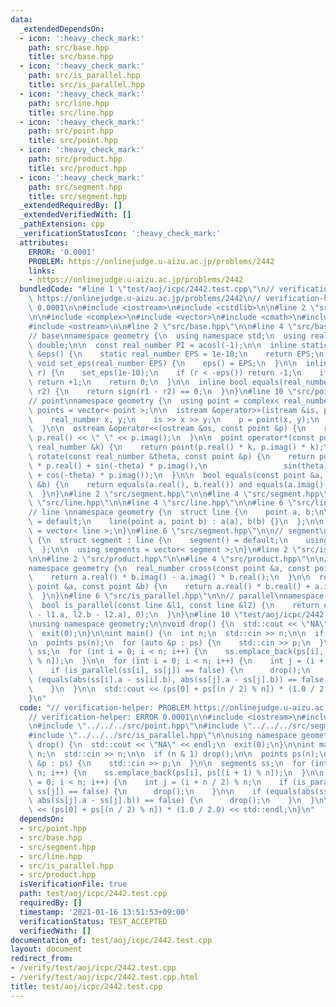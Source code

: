 ```yaml
---
data:
  _extendedDependsOn:
  - icon: ':heavy_check_mark:'
    path: src/base.hpp
    title: src/base.hpp
  - icon: ':heavy_check_mark:'
    path: src/is_parallel.hpp
    title: src/is_parallel.hpp
  - icon: ':heavy_check_mark:'
    path: src/line.hpp
    title: src/line.hpp
  - icon: ':heavy_check_mark:'
    path: src/point.hpp
    title: src/point.hpp
  - icon: ':heavy_check_mark:'
    path: src/product.hpp
    title: src/product.hpp
  - icon: ':heavy_check_mark:'
    path: src/segment.hpp
    title: src/segment.hpp
  _extendedRequiredBy: []
  _extendedVerifiedWith: []
  _pathExtension: cpp
  _verificationStatusIcon: ':heavy_check_mark:'
  attributes:
    ERROR: '0.0001'
    PROBLEM: https://onlinejudge.u-aizu.ac.jp/problems/2442
    links:
    - https://onlinejudge.u-aizu.ac.jp/problems/2442
  bundledCode: "#line 1 \"test/aoj/icpc/2442.test.cpp\"\n// verification-helper: PROBLEM\
    \ https://onlinejudge.u-aizu.ac.jp/problems/2442\n// verification-helper: ERROR\
    \ 0.0001\n\n#include <iostream>\n#include <cstdlib>\n\n#line 2 \"src/point.hpp\"\
    \n\n#include <complex>\n#include <vector>\n#include <cmath>\n#include <istream>\n\
    #include <ostream>\n\n#line 2 \"src/base.hpp\"\n\n#line 4 \"src/base.hpp\"\n\n\
    // base\nnamespace geometry {\n  using namespace std;\n  using real_number = long\
    \ double;\n\n  const real_number PI = acosl(-1);\n\n  inline static real_number\
    \ &eps() {\n    static real_number EPS = 1e-10;\n    return EPS;\n  }\n\n  static\
    \ void set_eps(real_number EPS) {\n    eps() = EPS;\n  }\n\n  inline int sign(real_number\
    \ r) {\n    set_eps(1e-10);\n    if (r < -eps()) return -1;\n    if (r > +eps())\
    \ return +1;\n    return 0;\n  }\n\n  inline bool equals(real_number r1, real_number\
    \ r2) {\n    return sign(r1 - r2) == 0;\n  }\n}\n#line 10 \"src/point.hpp\"\n\n\
    // point\nnamespace geometry {\n  using point = complex< real_number >;\n  using\
    \ points = vector< point >;\n\n  istream &operator>>(istream &is, point &p) {\n\
    \    real_number x, y;\n    is >> x >> y;\n    p = point(x, y);\n    return is;\n\
    \  }\n\n  ostream &operator<<(ostream &os, const point &p) {\n    return os <<\
    \ p.real() << \" \" << p.imag();\n  }\n\n  point operator*(const point &p, const\
    \ real_number &k) {\n    return point(p.real() * k, p.imag() * k);\n  }\n\n  point\
    \ rotate(const real_number &theta, const point &p) {\n    return point(cos(theta)\
    \ * p.real() + sin(-theta) * p.imag(),\n                 sin(theta) * p.real()\
    \ + cos(-theta) * p.imag());\n  }\n\n  bool equals(const point &a, const point\
    \ &b) {\n    return equals(a.real(), b.real()) and equals(a.imag(), b.imag());\n\
    \  }\n}\n#line 2 \"src/segment.hpp\"\n\n#line 4 \"src/segment.hpp\"\n\n#line 2\
    \ \"src/line.hpp\"\n\n#line 4 \"src/line.hpp\"\n\n#line 6 \"src/line.hpp\"\n\n\
    // line \nnamespace geometry {\n  struct line {\n    point a, b;\n\n    line()\
    \ = default;\n    line(point a, point b) : a(a), b(b) {}\n  };\n\n  using lines\
    \ = vector< line >;\n}\n#line 6 \"src/segment.hpp\"\n\n// segment\nnamespace geometry\
    \ {\n  struct segment : line {\n    segment() = default;\n    using line::line;\n\
    \  };\n\n  using segments = vector< segment >;\n}\n#line 2 \"src/is_parallel.hpp\"\
    \n\n#line 2 \"src/product.hpp\"\n\n#line 4 \"src/product.hpp\"\n\n// product\n\
    namespace geometry {\n  real_number cross(const point &a, const point &b) {\n\
    \    return a.real() * b.imag() - a.imag() * b.real();\n  }\n\n  real_number dot(const\
    \ point &a, const point &b) {\n    return a.real() * b.real() + a.imag() * b.imag();\n\
    \  }\n}\n#line 6 \"src/is_parallel.hpp\"\n\n// parallel\nnamespace geometry {\n\
    \  bool is_parallel(const line &l1, const line &l2) {\n    return equals(cross(l1.b\
    \ - l1.a, l2.b - l2.a), 0);\n  }\n}\n#line 10 \"test/aoj/icpc/2442.test.cpp\"\n\
    \nusing namespace geometry;\n\nvoid drop() {\n  std::cout << \"NA\" << endl;\n\
    \  exit(0);\n}\n\nint main() {\n  int n;\n  std::cin >> n;\n\n  if (n & 1) drop();\n\
    \n  points ps(n);\n  for (auto &p : ps) {\n    std::cin >> p;\n  }\n\n  segments\
    \ ss;\n  for (int i = 0; i < n; i++) {\n    ss.emplace_back(ps[i], ps[(i + 1)\
    \ % n]);\n  }\n\n  for (int i = 0; i < n; i++) {\n    int j = (i + n / 2) % n;\n\
    \    if (is_parallel(ss[i], ss[j]) == false) {\n      drop();\n    }\n\n    if\
    \ (equals(abs(ss[i].a - ss[i].b), abs(ss[j].a - ss[j].b)) == false) {\n      drop();\n\
    \    }\n  }\n\n  std::cout << (ps[0] + ps[(n / 2) % n]) * (1.0 / 2.0) << std::endl;\n\
    }\n"
  code: "// verification-helper: PROBLEM https://onlinejudge.u-aizu.ac.jp/problems/2442\n\
    // verification-helper: ERROR 0.0001\n\n#include <iostream>\n#include <cstdlib>\n\
    \n#include \"../../../src/point.hpp\"\n#include \"../../../src/segment.hpp\"\n\
    #include \"../../../src/is_parallel.hpp\"\n\nusing namespace geometry;\n\nvoid\
    \ drop() {\n  std::cout << \"NA\" << endl;\n  exit(0);\n}\n\nint main() {\n  int\
    \ n;\n  std::cin >> n;\n\n  if (n & 1) drop();\n\n  points ps(n);\n  for (auto\
    \ &p : ps) {\n    std::cin >> p;\n  }\n\n  segments ss;\n  for (int i = 0; i <\
    \ n; i++) {\n    ss.emplace_back(ps[i], ps[(i + 1) % n]);\n  }\n\n  for (int i\
    \ = 0; i < n; i++) {\n    int j = (i + n / 2) % n;\n    if (is_parallel(ss[i],\
    \ ss[j]) == false) {\n      drop();\n    }\n\n    if (equals(abs(ss[i].a - ss[i].b),\
    \ abs(ss[j].a - ss[j].b)) == false) {\n      drop();\n    }\n  }\n\n  std::cout\
    \ << (ps[0] + ps[(n / 2) % n]) * (1.0 / 2.0) << std::endl;\n}\n"
  dependsOn:
  - src/point.hpp
  - src/base.hpp
  - src/segment.hpp
  - src/line.hpp
  - src/is_parallel.hpp
  - src/product.hpp
  isVerificationFile: true
  path: test/aoj/icpc/2442.test.cpp
  requiredBy: []
  timestamp: '2021-01-16 13:51:53+09:00'
  verificationStatus: TEST_ACCEPTED
  verifiedWith: []
documentation_of: test/aoj/icpc/2442.test.cpp
layout: document
redirect_from:
- /verify/test/aoj/icpc/2442.test.cpp
- /verify/test/aoj/icpc/2442.test.cpp.html
title: test/aoj/icpc/2442.test.cpp
---
```

